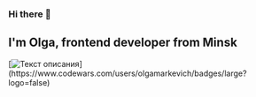 ### Hi there 👋
## I'm Olga, frontend developer from Minsk

[![Текст описания]([https://www.example.com/image.jpg](https://www.codewars.com/users/olgamarkevich/badges/large?logo=false))](https://www.codewars.com/users/olgamarkevich/badges/large?logo=false)
